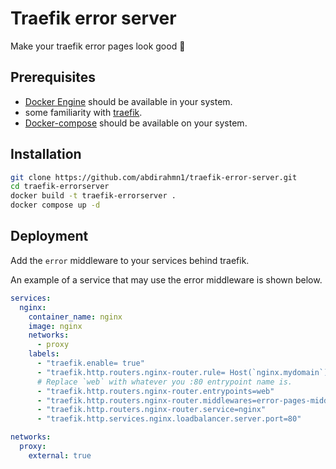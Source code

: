 # Traefik error server

Make your traefik error pages look good 💅

## Prerequisites

- [Docker Engine](https://docs.docker.com/engine/) should be available in your system.
- some familiarity with [traefik](https://traefik.io/traefik/).
- [Docker-compose](https://docs.docker.com/compose/) should be available on your system.

## Installation

```bash
git clone https://github.com/abdirahmn1/traefik-error-server.git
cd traefik-errorserver
docker build -t traefik-errorserver .
docker compose up -d
```

## Deployment

Add the `error` middleware to your services behind traefik.

An example of a service that may use the error middleware is shown below.

```yaml
services:
  nginx:
    container_name: nginx
    image: nginx
    networks:
      - proxy
    labels:
      - "traefik.enable= true"
      - "traefik.http.routers.nginx-router.rule= Host(`nginx.mydomain`)"
      # Replace `web` with whatever you :80 entrypoint name is.
      - "traefik.http.routers.nginx-router.entrypoints=web"
      - "traefik.http.routers.nginx-router.middlewares=error-pages-middleware@docker"
      - "traefik.http.routers.nginx-router.service=nginx"
      - "traefik.http.services.nginx.loadbalancer.server.port=80"

networks:
  proxy:
    external: true
```

